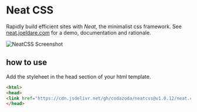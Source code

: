 # Neat CSS

Rapidly build efficient sites with *Neat*, the minimalist css framework. See [neat.joeldare.com](https://neat.joeldare.com) for a demo, documentation and rationale.

![NeatCSS Screenshot](https://neat.joeldare.com/images/neat-screenshot.png)

## how to use

Add the styleheet in the head section of your html template.

```html
<html>
<head>
<link href="https://cdn.jsdelivr.net/gh/codazoda/neatcss@v1.0.12/neat.css" rel="stylesheet" crossorigin="anonymous" integrity="d5aba09c5ea7ca3260a07edbb3acf62813e607b8c0f01d2580fc1c57103bb643">
</head>
```
